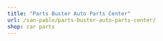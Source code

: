 ```yaml
---
title: "Parts Buster Auto Parts Center"
url: /san-pablo/parts-buster-auto-parts-center/
shop: car parts
---
```

